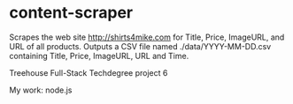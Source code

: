 # content-scraper

Scrapes the web site http://shirts4mike.com for Title, Price, ImageURL, and URL of all products.
Outputs a CSV file named ./data/YYYY-MM-DD.csv containing Title, Price, ImageURL, URL and Time.

Treehouse Full-Stack Techdegree project 6

My work: node.js
